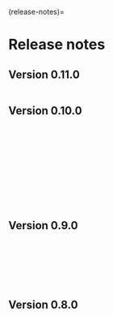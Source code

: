 (release-notes)=

# Release notes

## Version 0.11.0
```{include} /release-notes/0.11.0.md
```

## Version 0.10.0
```{include} /release-notes/0.10.11.md
```
```{include} /release-notes/0.10.10.md
```
```{include} /release-notes/0.10.9.md
```
```{include} /release-notes/0.10.8.md
```
```{include} /release-notes/0.10.7.md
```
```{include} /release-notes/0.10.6.md
```
```{include} /release-notes/0.10.5.md
```
```{include} /release-notes/0.10.4.md
```
```{include} /release-notes/0.10.3.md
```
```{include} /release-notes/0.10.2.md
```
```{include} /release-notes/0.10.1.md
```
```{include} /release-notes/0.10.0.md
```

## Version 0.9.0
```{include} /release-notes/0.9.6.md
```

```{include} /release-notes/0.9.5.md
```

```{include} /release-notes/0.9.4.md
```

```{include} /release-notes/0.9.3.md
```

```{include} /release-notes/0.9.2.md
```

```{include} /release-notes/0.9.1.md
```

```{include} /release-notes/0.9.0.md
```

## Version 0.8.0

```{include} /release-notes/0.8.1.md
```
```{include} /release-notes/0.8.0.md
```
